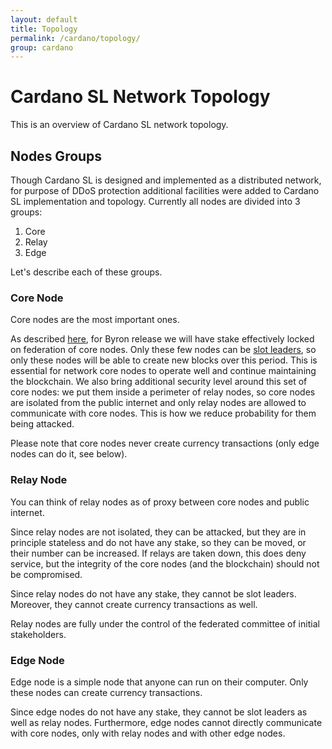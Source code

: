 ```yaml
---
layout: default
title: Topology
permalink: /cardano/topology/
group: cardano
---
```

<!-- Reviewed at ba744590c89d8ffa6d6f0919ec11f52202a6d8f2 -->

# Cardano SL Network Topology

This is an overview of Cardano SL network topology.

## Nodes Groups

Though Cardano SL is designed and implemented as a distributed network, for purpose of DDoS protection
additional facilities were added to Cardano SL implementation and topology. Currently all nodes are
divided into 3 groups:

1. Core
2. Relay
3. Edge

Let's describe each of these groups.

### Core Node

Core nodes are the most important ones.

As described [here](/timeline/bootstrap/#stake-locking), for Byron release we will have stake effectively
locked on federation of core nodes. Only these few nodes can be [slot leaders](/glossary/#slot-leader), so
only these nodes will be able to create new blocks over this period. This is essential for network core nodes to
operate well and continue maintaining the blockchain. We also bring additional security level around this set
of core nodes: we put them inside a perimeter of relay nodes, so core nodes are isolated from the public
internet and only relay nodes are allowed to communicate with core nodes. This is how we reduce probability
for them being attacked.

Please note that core nodes never create currency transactions (only edge nodes can do it, see below).

### Relay Node

You can think of relay nodes as of proxy between core nodes and public internet.

Since relay nodes are not isolated, they can be attacked, but they are in principle stateless and do not have
any stake, so they can be moved, or their number can be increased. If relays are taken down, this does deny
service, but the integrity of the core nodes (and the blockchain) should not be compromised.

Since relay nodes do not have any stake, they cannot be slot leaders. Moreover, they cannot create currency
transactions as well.

Relay nodes are fully under the control of the federated committee of initial stakeholders.

### Edge Node

Edge node is a simple node that anyone can run on their computer. Only these nodes can create currency
transactions.

Since edge nodes do not have any stake, they cannot be slot leaders as well as relay nodes. Furthermore,
edge nodes cannot directly communicate with core nodes, only with relay nodes and with other edge nodes.
